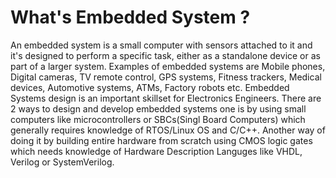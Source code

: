 # What's Embedded System ?
An embedded system is a small computer with sensors attached to it and it's designed to perform a specific task, either as a standalone device or as part of a larger system. Examples of embedded systems are Mobile phones, Digital cameras, TV remote control, GPS systems, Fitness trackers, Medical devices, Automotive systems, ATMs, Factory robots etc.
Embedded Systems design is an important skillset for Electronics Engineers. There are 2 ways to design and develop embedded systems one is by using small computers like microcontrollers or SBCs(Singl Board Computers) which generally requires knowledge of RTOS/Linux OS and C/C++. Another way of doing it by building entire hardware from scratch using CMOS logic gates which needs knowledge of Hardware Description Languges like VHDL, Verilog or SystemVerilog. 
